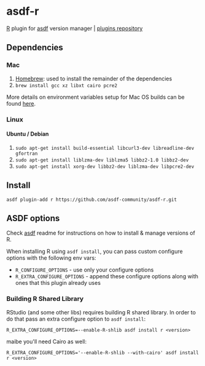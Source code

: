 # asdf-r

[R](https://www.r-project.org/) plugin for [asdf](https://github.com/asdf-vm/asdf) version manager | [plugins repository](https://github.com/asdf-vm/asdf-plugins)

## Dependencies

### Mac

1. [Homebrew](https://brew.sh): used to install the remainder of the dependencies
2. ```brew install gcc xz libxt cairo pcre2```

More details on environment variables setup for Mac OS builds can be found [here](https://github.com/asdf-community/asdf-R/pull/2#issue-615542640).

### Linux

#### Ubuntu / Debian
1. ```sudo apt-get install build-essential libcurl3-dev libreadline-dev gfortran ```
2. ```sudo apt-get install liblzma-dev liblzma5 libbz2-1.0 libbz2-dev```
3. ```sudo apt-get install xorg-dev libbz2-dev liblzma-dev libpcre2-dev```

## Install

```
asdf plugin-add r https://github.com/asdf-community/asdf-r.git
```

## ASDF options

Check [asdf](https://github.com/asdf-vm/asdf) readme for instructions on how to install & manage versions of R.

When installing R using `asdf install`, you can pass custom configure options with the following env vars:

* `R_CONFIGURE_OPTIONS` - use only your configure options
* `R_EXTRA_CONFIGURE_OPTIONS` - append these configure options along with ones that this plugin already uses

### Building R Shared Library

RStudio (and some other libs) requires building R shared library. In order to do that pass an extra configure option to `asdf install`:

```R_EXTRA_CONFIGURE_OPTIONS=--enable-R-shlib asdf install r <version>```

maibe you'll need Cairo as well:

```R_EXTRA_CONFIGURE_OPTIONS='--enable-R-shlib --with-cairo' asdf install r <version>```
